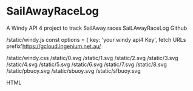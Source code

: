 # SailAwayRaceLog
A Windy API 4 project to track SailAway races
SaiLAwayRaceLog Github

/static/windy.js
const options = { key: 'your windy api4 Key',
fetch URLs prefix'https://gcloud.ingenium.net.au/

/static/windy.css
/static/0.svg
/static/1.svg
/static/2.svg
/static/3.svg
/static/4.svg
/static/5.svg
/static/6.svg
/static/7.svg
/static/8.svg
/static/pbuoy.svg
/static/sbuoy.svg
/static/sfbuoy.svg

HTML
<html>
    <link rel="stylesheet" href="/static/windy.css">
    <script src="https://unpkg.com/leaflet@0.7.7/dist/leaflet.js"></script>
    <script src="https://api4.windy.com/assets/libBoot.js"></script>
    <script src="/static/windy.js"></script>
    <body>        
        <div id="windy"></div>
    </body>    
</html>

